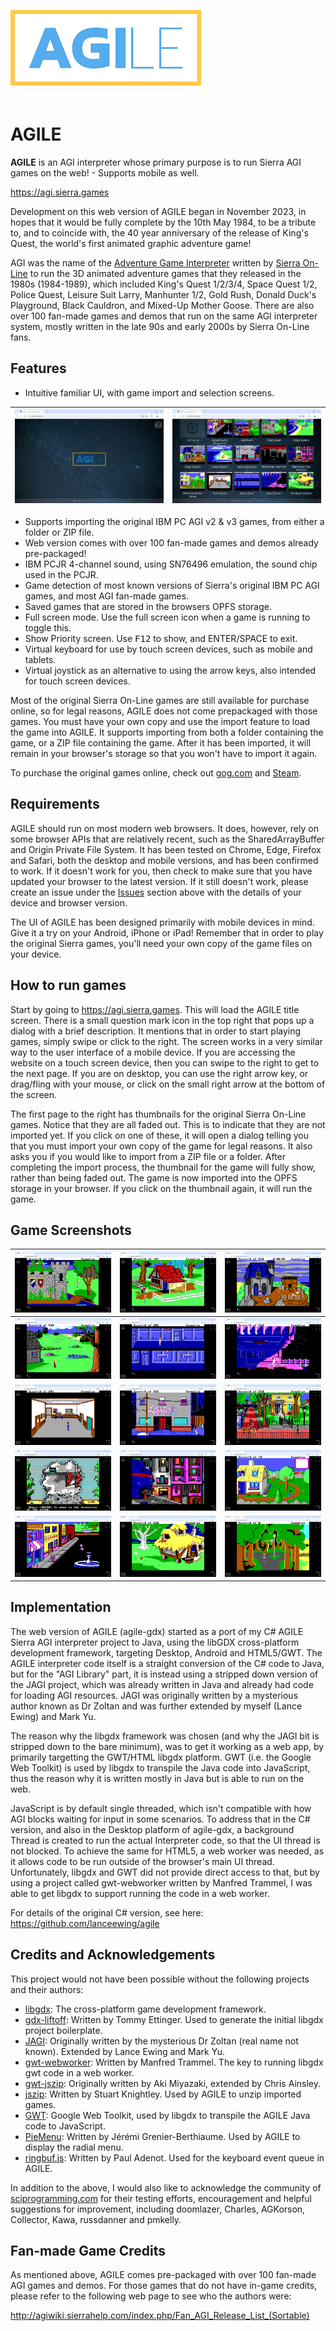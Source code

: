 ![](html/webapp/agile_title.png)
# AGILE
**AGILE** is an AGI interpreter whose primary purpose is to run Sierra AGI games on the web! - Supports mobile as well.

https://agi.sierra.games

Development on this web version of AGILE began in November 2023, in hopes that it would be fully complete by the 10th May 1984, to be a tribute to, and to coincide with, the 40 year anniversary of the release of King's Quest, the world's first animated graphic adventure game! 

AGI was the name of the [Adventure Game Interpreter](https://en.wikipedia.org/wiki/Adventure_Game_Interpreter) written by [Sierra On-Line](https://en.wikipedia.org/wiki/Sierra_Entertainment) to run the 3D animated adventure games that they released in the 1980s (1984-1989), which included King's Quest 1/2/3/4, Space Quest 1/2, Police Quest, Leisure Suit Larry, Manhunter 1/2, Gold Rush, Donald Duck's Playground, Black Cauldron, and Mixed-Up Mother Goose. There are also over 100 fan-made games and demos that run on the same AGI interpreter system, mostly written in the late 90s and early 2000s by Sierra On-Line fans.

## Features
- Intuitive familiar UI, with game import and selection screens.
  
![](img/title_page_web_desktop.jpg)           |![](img/games_page_web_desktop.jpg) 
:-------------------------:|:-------------------------:

- Supports importing the original IBM PC AGI v2 & v3 games, from either a folder or ZIP file.
- Web version comes with over 100 fan-made games and demos already pre-packaged!
- IBM PCJR 4-channel sound, using SN76496 emulation, the sound chip used in the PCJR.
- Game detection of most known versions of Sierra's original IBM PC AGI games, and most AGI fan-made games.
- Saved games that are stored in the browsers OPFS storage.
- Full screen mode. Use the full screen icon when a game is running to toggle this.
- Show Priority screen. Use <kbd>F12</kbd> to show, and ENTER/SPACE to exit.
- Virtual keyboard for use by touch screen devices, such as mobile and tablets.
- Virtual joystick as an alternative to using the arrow keys, also intended for touch screen devices.

Most of the original Sierra On-Line games are still available for purchase online, so for legal reasons, AGILE does not come prepackaged with those games. You must have your own copy and use the import feature to load the game into AGILE. It supports importing from both a folder containing the game, or a ZIP file containing the game. After it has been imported, it will remain in your browser's storage so that you won't have to import it again.

To purchase the original games online, check out [gog.com](https://www.gog.com) and [Steam](https://store.steampowered.com).

## Requirements
AGILE should run on most modern web browsers. It does, however, rely on some browser APIs that are relatively recent, such as the SharedArrayBuffer and Origin Private File System. It has been tested on Chrome, Edge, Firefox and Safari, both the desktop and mobile versions, and has been confirmed to work. If it doesn't work for you, then check to make sure that you have updated your browser to the latest version. If it still doesn't work, please create an issue under the [Issues](https://github.com/lanceewing/agile-gdx/issues) section above with the details of your device and browser version.

The UI of AGILE has been designed primarily with mobile devices in mind. Give it a try on your Android, iPhone or iPad! Remember that in order to play the original Sierra games, you'll need your own copy of the game files on your device.

## How to run games
Start by going to https://agi.sierra.games. This will load the AGILE title screen. There is a small question mark icon in the top right that pops up a dialog with a brief description. It mentions that in order to start playing games, simply swipe or click to the right. The screen works in a very similar way to the user interface of a mobile device. If you are accessing the website on a touch screen device, then you can swipe to the right to get to the next page. If you are on desktop, you can use the right arrow key, or drag/fling with your mouse, or click on the small right arrow at the bottom of the screen.

The first page to the right has thumbnails for the original Sierra On-Line games. Notice that they are all faded out. This is to indicate that they are not imported yet. If you click on one of these, it will open a dialog telling you that you must import your own copy of the game for legal reasons. It also asks you if you would like to import from a ZIP file or a folder. After completing the import process, the thumbnail for the game will fully show, rather than being faded out. The game is now imported into the OPFS storage in your browser. If you click on the thumbnail again, it will run the game.

## Game Screenshots

![](img/kq1_web_desktop.jpg)           |![](img/kq2_web_desktop.jpg)           |![](img/kq3_web_desktop.jpg)
:-------------------------:|:-------------------------:|:-------------------------:
![](img/kq4_web_desktop.jpg)           |![](img/sq1_web_desktop.jpg)           |![](img/sq2_web_desktop.jpg)
![](img/pq_web_desktop.jpg)           |![](img/lsl_web_desktop.jpg)           |![](img/gr_web_desktop.jpg)
![](img/mh1_web_desktop.jpg)           |![](img/mh2_web_desktop.jpg)           |![](img/mumg_web_desktop.jpg)
![](img/ddp_web_desktop.jpg)           |![](img/bc_web_desktop.jpg)           |![](img/ruby_web_desktop.jpg)

## Implementation
The web version of AGILE (agile-gdx) started as a port of my C# AGILE Sierra AGI interpreter project to Java, using the libGDX cross-platform development framework, targeting Desktop, Android and HTML5/GWT. The AGILE interpreter code itself is a straight conversion of the C# code to Java, but for the "AGI Library" part, it is instead using a stripped down version of the JAGI project, which was already written in Java and already had code for loading AGI resources. JAGI was originally written by a mysterious author known as Dr Zoltan and was further extended by myself (Lance Ewing) and Mark Yu.

The reason why the libgdx framework was chosen (and why the JAGI bit is stripped down to the bare minimum), was to get it working as a web app, by primarily targetting the GWT/HTML libgdx platform. GWT (i.e. the Google Web Toolkit) is used by libgdx to transpile the Java code into JavaScript, thus the reason why it is written mostly in Java but is able to run on the web.

JavaScript is by default single threaded, which isn't compatible with how AGI blocks waiting for input in some scenarios. To address that in the C# version, and also in the Desktop platform of agile-gdx, a background Thread is created to run the actual Interpreter code, so that the UI thread is not blocked. To achieve the same for HTML5, a web worker was needed, as it allows code to be run outside of the browser's main UI thread. Unfortunately, libgdx and GWT did not provide direct access to that, but by using a project called gwt-webworker written by Manfred Trammel, I was able to get libgdx to support running the code in a web worker.

For details of the original C# version, see here: https://github.com/lanceewing/agile

## Credits and Acknowledgements
This project would not have been possible without the following projects and their authors:

- [libgdx](https://libgdx.com/): The cross-platform game development framework.
- [gdx-liftoff](https://github.com/libgdx/gdx-liftoff): Written by Tommy Ettinger. Used to generate the initial libgdx project boilerplate.
- [JAGI](https://github.com/lanceewing/jagi): Originally written by the mysterious Dr Zoltan (real name not known). Extended by Lance Ewing and Mark Yu.
- [gwt-webworker](https://gitlab.com/ManfredTremmel/gwt-webworker): Written by Manfred Trammel. The key to running libgdx gwt code in a web worker.
- [gwt-jszip](https://github.com/ainslec/GWTJSZip): Originally written by Aki Miyazaki, extended by Chris Ainsley.
- [jszip](https://github.com/Stuk/jszip): Written by Stuart Knightley. Used by AGILE to unzip imported games.
- [GWT](https://www.gwtproject.org): Google Web Toolkit, used by libgdx to transpile the AGILE Java code to JavaScript.
- [PieMenu](https://github.com/payne911/PieMenu): Written by Jérémi Grenier-Berthiaume. Used by AGILE to display the radial menu.
- [ringbuf.js](https://github.com/padenot/ringbuf.js/blob/main/js/ringbuf.js): Written by Paul Adenot. Used for the keyboard event queue in AGILE.

In addition to the above, I would also like to acknowledge the community of [sciprogramming.com](https://sciprogramming.com/) for their testing efforts, encouragement and helpful suggestions for improvement, including doomlazer, Charles, AGKorson, Collector, Kawa, russdanner and pmkelly.

## Fan-made Game Credits
As mentioned above, AGILE comes pre-packaged with over 100 fan-made AGI games and demos. For those games that do not have in-game credits, please refer to the following web page to see who the authors were:

http://agiwiki.sierrahelp.com/index.php/Fan_AGI_Release_List_(Sortable)
